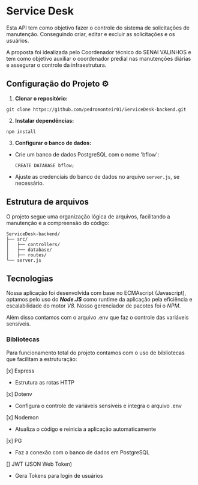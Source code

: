 # Service Desk

Esta API tem como objetivo fazer o controle do sistema de solicitações de manutenção. Conseguindo criar, editar e excluir as solicitações e os usuários.

A proposta foi idealizada pelo Coordenador técnico do SENAI VALINHOS e tem como objetivo auxiliar o coordenador predial nas manutenções diárias e assegurar o controle da infraestrutura.

## Configuração do Projeto ⚙

1. **Clonar o repositório:**
```
git clone https://github.com/pedromonteir01/ServiceDesk-backend.git
```
2. **Instalar dependências:**
```
npm install
```
3. **Configurar o banco de dados:** 
- Crie um banco de dados PostgreSQL com o nome 'bflow':
  ```
  CREATE DATABASE bflow;
  ```
- Ajuste as credenciais do banco de dados no arquivo `server.js`, se necessário.

## Estrutura de arquivos

O projeto segue uma organização lógica de arquivos, facilitando a manutenção e a compreensão do código:

```
ServiceDesk-backend/
├── src/
│   ├── controllers/
│   ├── database/
│   ├── routes/
└── server.js
```

## Tecnologias
Nossa aplicação foi desenvolvida com base no ECMAscript (Javascript), optamos pelo uso do **_Node.JS_** como runtime da aplicação pela eficiência e escalabilidade do motor _V8_. Nosso gerenciador de pacotes foi o _NPM_.

Além disso contamos com o arquivo .env que faz o controle das variáveis sensíveis.

### Bibliotecas
Para funcionamento total do projeto contamos com o uso de bibliotecas que facilitam a estruturação:

[x] Express
- Estrutura as rotas HTTP

[x] Dotenv
- Configura o controle de variáveis sensíveis e integra o arquivo .env

[x] Nodemon
- Atualiza o código e reinicia a aplicação automaticamente

[x] PG
- Faz a conexão com o banco de dados em PostgreSQL

[] JWT (JSON Web Token)
- Gera Tokens para login de usuários

